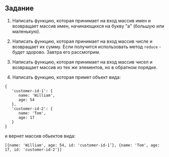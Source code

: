 ## Задание

1. Написать функцию, которая принимает на вход массив имен и возвращает массив имен,
начинающихся на букву "а" (большую или маленькую).

2. Написать функцию, которая принимает на вход массив числе и возвращает их сумму.
Если получится использовать метод `reduce` - будет здорово. Завтра его рассмотрим.

3. Написать функцию, которая принимает на вход массив чисел и возвращает массив из тех же элементов, но в обратном порядке.

4. Написать функцию, которая примет объект вида:
```
{
   'customer-id-1': {
      name: 'William',
      age: 54
   },
   'customer-id-2': {
      name: 'Tоm',
      age: 17
   }
}
```
и вернет массив обьектов вида:

```
[{name: 'William', age: 54, id: 'customer-id-1’}, {name: 'Tom', age: 17, id: 'customer-id-2'}]
```
